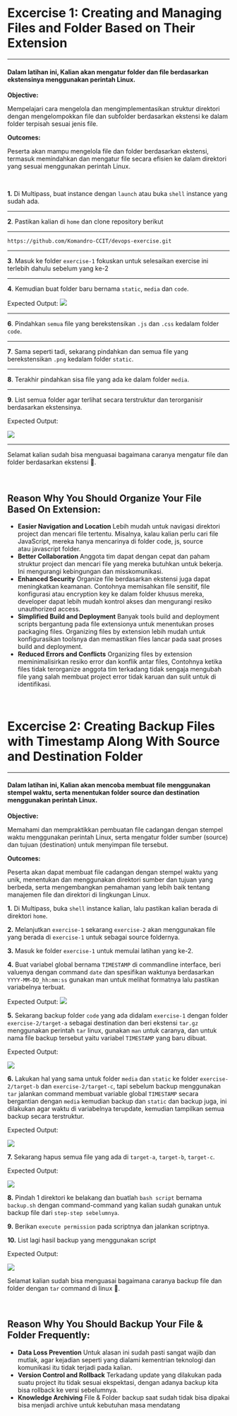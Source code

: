 
# Excercise 1: Creating and Managing Files and Folder Based on Their Extension
***

#### Dalam latihan ini, Kalian akan mengatur folder dan file berdasarkan ekstensinya menggunakan perintah Linux.

**Objective:**

Mempelajari cara mengelola dan mengimplementasikan struktur direktori dengan mengelompokkan file dan subfolder berdasarkan ekstensi ke dalam folder terpisah sesuai jenis file.

**Outcomes:**

Peserta akan mampu mengelola file dan folder berdasarkan ekstensi, termasuk memindahkan dan mengatur file secara efisien ke dalam direktori yang sesuai menggunakan perintah Linux.

<br />

**1.**  Di Multipass, buat instance dengan `launch` atau buka `shell` instance yang sudah ada.
***
**2**.  Pastikan kalian di `home` dan clone repository berikut
***
```
https://github.com/Komandro-CCIT/devops-exercise.git
```
***
**3**. Masuk ke folder `exercise-1` fokuskan untuk selesaikan exercise ini terlebih dahulu sebelum yang ke-2
***
**4**. Kemudian buat folder baru bernama `static`, `media` dan `code`.

Expected Output:
![](assets/latihan/exercise-1.1.png)
***
**6**.  Pindahkan `semua` file yang berekstensikan `.js` dan `.css` kedalam folder `code`.
***
**7**. Sama seperti tadi, sekarang pindahkan dan semua file yang berekstensikan `.png` kedalam folder `static`.
***
**8**. Terakhir pindahkan sisa file yang ada ke dalam folder `media`.
***
**9**. List semua folder agar terlihat secara terstruktur dan terorganisir berdasarkan ekstensinya.

Expected Output:

![](assets/latihan/exercise-1.2.png)
***
Selamat kalian sudah bisa menguasai bagaimana caranya mengatur file dan folder berdasarkan ekstensi 🥳.

<br />

## **Reason Why You Should Organize Your File Based On Extension:**

- **Easier Navigation and Location**
	Lebih mudah untuk navigasi direktori project dan mencari file tertentu. Misalnya, kalau kalian perlu cari file JavaScript, mereka hanya mencarinya di folder code, js, source atau javascript folder.
- **Better Collaboration**
	Anggota tim dapat dengan cepat dan paham struktur project dan mencari file yang mereka butuhkan untuk bekerja. Ini mengurangi kebingungan dan misskomunikasi.
- **Enhanced Security**
	Organize file berdasarkan ekstensi juga dapat meningkatkan keamanan. Contohnya memisahkan file sensitif, file konfigurasi atau encryption key ke dalam folder khusus mereka, developer dapat lebih mudah kontrol akses dan mengurangi resiko unauthorized access.
- **Simplified Build and Deployment**
	Banyak tools build and deployment scripts bergantung pada file extensionya untuk menentukan proses packaging files. Organizing files by extension lebih mudah untuk konfigurasikan toolsnya dan memastikan files lancar pada saat proses build and deployment.
- **Reduced Errors and Conflicts**
	Organizing files by extension meminimalisirkan resiko error dan konflik antar files, Contohnya ketika files tidak terorganize anggota tim terkadang tidak sengaja mengubah file yang salah membuat project error tidak karuan dan sulit untuk di identifikasi.

<br />

# Excercise 2: Creating Backup Files with Timestamp Along With Source and Destination Folder
***

#### Dalam latihan ini, Kalian akan mencoba membuat file menggunakan stempel waktu, serta menentukan folder source dan destination menggunakan perintah Linux.

**Objective:**

Memahami dan mempraktikkan pembuatan file cadangan dengan stempel waktu menggunakan perintah Linux, serta mengatur folder sumber (source) dan tujuan (destination) untuk menyimpan file tersebut.

**Outcomes:**

Peserta akan dapat membuat file cadangan dengan stempel waktu yang unik, menentukan dan menggunakan direktori sumber dan tujuan yang berbeda, serta mengembangkan pemahaman yang lebih baik tentang manajemen file dan direktori di lingkungan Linux.

**1.**  Di Multipass, buka `shell` instance kalian, lalu pastikan kalian berada di direktori `home`.

**2.** Melanjutkan `exercise-1` sekarang `exercise-2` akan menggunakan file yang berada di `exercise-1` untuk sebagai source foldernya.

**3.** Masuk ke folder `exercise-1` untuk memulai latihan yang ke-2.

**4.** Buat variabel global bernama `TIMESTAMP` di commandline interface, beri valuenya dengan command `date` dan spesifikan waktunya berdasarkan `YYYY-MM-DD_hh:mm:ss` gunakan man untuk melihat formatnya lalu pastikan variabelnya terbuat.  

Expected Output:
![](assets/latihan/exercise-2.1.png)

**5.** Sekarang backup folder `code` yang ada didalam `exercise-1` dengan folder `exercise-2/target-a` sebagai destination dan beri ekstensi `tar.gz` menggunakan perintah `tar` linux, gunakan `man` untuk caranya, dan untuk nama file backup tersebut yaitu variabel `TIMESTAMP` yang baru dibuat.

Expected Output:

![](assets/latihan/exercise-2.2.png)

**6.** Lakukan hal yang sama untuk folder `media` dan `static` ke folder `exercise-2/target-b` dan `exercise-2/target-c`, tapi sebelum backup menggunakan `tar` jalankan command membuat variable global `TIMESTAMP` secara bergantian dengan `media` kemudian backup dan `static` dan backup juga, ini dilakukan agar waktu di variabelnya terupdate, kemudian tampilkan semua backup secara terstruktur.

Expected Output:

![](assets/latihan/exercise-2.3.png)

**7.** Sekarang hapus semua file yang ada di `target-a`, `target-b`, `target-c`.

Expected Output:

![](assets/latihan/exercise-2.4.png)

**8.** Pindah 1 direktori ke belakang dan buatlah `bash script` bernama `backup.sh` dengan command-command yang kalian sudah gunakan untuk backup file dari `step-step sebelumnya`.

**9.** Berikan `execute permission` pada scriptnya dan jalankan scriptnya.

**10.** List lagi hasil backup yang menggunakan script

Expected Output:

![](assets/latihan/exercise-2.5.png)

Selamat kalian sudah bisa menguasai bagaimana caranya backup file dan folder dengan `tar` command di linux 🥳.

<br />

## **Reason Why You Should Backup Your File & Folder Frequently:**

- **Data Loss Prevention**
	Untuk alasan ini sudah pasti sangat wajib dan mutlak, agar kejadian seperti yang dialami kementrian teknologi dan komunikasi itu tidak terjadi pada kalian.
- **Version Control and Rollback**
	Terkadang update yang dilakukan pada suatu project itu tidak sesuai ekspektasi, dengan adanya backup kita bisa rollback ke versi sebelumnya.
- **Knowledge Archiving**
	File & Folder backup saat sudah tidak bisa dipakai bisa menjadi archive untuk kebutuhan masa mendatang

<br />
